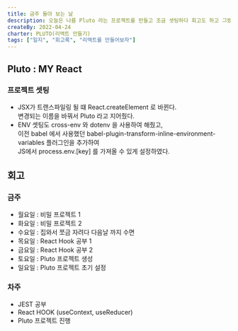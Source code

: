 ```yaml
---
title: 금주 돌아 보는 날
description: 오늘은 나름 Pluto 라는 프로젝트를 만들고 조금 셋팅하다 회고도 하고 그랬다.
createBy: 2022-04-24
charter: PLUTO(리액트 만들기)
tags: ["일지", "회고록", "리액트를 만들어보자"]
---
```


## Pluto : MY React

### 프로젝트 셋팅

-   JSX가 트랜스파일링 될 떄 React.createElement 로 바뀐다.  
    변경되는 이름을 바꿔서 Pluto 라고 지어줬다.
-   ENV 셋팅도 cross-env 와 dotenv 을 사용하여 해줬고,  
    이전 babel 에서 사용했던 babel-plugin-transform-inline-environment-variables 플러그인을 추가하여  
    JS에서 process.env.[key] 를 가져올 수 있게 설정하였다.

## 회고

### 금주

-   월요일 : 비밀 프로젝트 1
-   화요일 : 비밀 프로젝트 2
-   수요일 : 집와서 쪼금 자려다 다음날 까지 수면
-   목요일 : React Hook 공부 1
-   금요일 : React Hook 공부 2
-   토요일 : Pluto 프로젝트 생성
-   일요일 : Pluto 프로젝트 초기 설정

### 차주

-   JEST 공부
-   React HOOK (useContext, useReducer)
-   Pluto 프로젝트 진행
